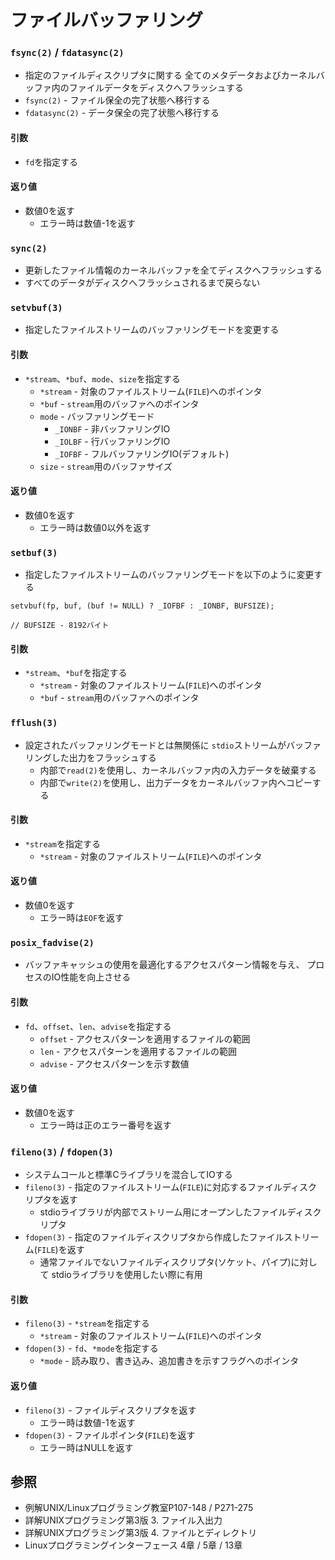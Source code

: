 # ファイルバッファリング
### `fsync(2)` / `fdatasync(2)`
- 指定のファイルディスクリプタに関する
  全てのメタデータおよびカーネルバッファ内のファイルデータをディスクへフラッシュする
- `fsync(2)` - ファイル保全の完了状態へ移行する
- `fdatasync(2)` - データ保全の完了状態へ移行する

#### 引数
- `fd`を指定する

#### 返り値
- 数値0を返す
  - エラー時は数値-1を返す

### `sync(2)`
- 更新したファイル情報のカーネルバッファを全てディスクへフラッシュする
- すべてのデータがディスクへフラッシュされるまで戻らない

### `setvbuf(3)`
- 指定したファイルストリームのバッファリングモードを変更する

#### 引数
- `*stream`、`*buf`、`mode`、`size`を指定する
  - `*stream` - 対象のファイルストリーム(`FILE`)へのポインタ
  - `*buf` - `stream`用のバッファへのポインタ
  - `mode` - バッファリングモード
    - `_IONBF` - 非バッファリングIO
    - `_IOLBF` - 行バッファリングIO
    - `_IOFBF` - フルバッファリングIO(デフォルト)
  - `size` - `stream`用のバッファサイズ

#### 返り値
- 数値0を返す
  - エラー時は数値0以外を返す

### `setbuf(3)`
- 指定したファイルストリームのバッファリングモードを以下のように変更する
```
setvbuf(fp, buf, (buf != NULL) ? _IOFBF : _IONBF, BUFSIZE);

// BUFSIZE - 8192バイト
```

#### 引数
- `*stream`、`*buf`を指定する
  - `*stream` - 対象のファイルストリーム(`FILE`)へのポインタ
  - `*buf` - `stream`用のバッファへのポインタ

### `fflush(3)`
- 設定されたバッファリングモードとは無関係に
  `stdio`ストリームがバッファリングした出力をフラッシュする
  - 内部で`read(2)`を使用し、カーネルバッファ内の入力データを破棄する
  - 内部で`write(2)`を使用し、出力データをカーネルバッファ内ヘコピーする

#### 引数
- `*stream`を指定する
  - `*stream` - 対象のファイルストリーム(`FILE`)へのポインタ

#### 返り値
- 数値0を返す
  - エラー時は`EOF`を返す

### `posix_fadvise(2)`
- バッファキャッシュの使用を最適化するアクセスパターン情報を与え、
  プロセスのIO性能を向上させる

#### 引数
- `fd`、`offset`、`len`、`advise`を指定する
  - `offset` - アクセスパターンを適用するファイルの範囲
  - `len` - アクセスパターンを適用するファイルの範囲
  - `advise` - アクセスパターンを示す数値

#### 返り値
- 数値0を返す
  - エラー時は正のエラー番号を返す

### `fileno(3)` / `fdopen(3)`
- システムコールと標準Cライブラリを混合してIOする
- `fileno(3)` - 指定のファイルストリーム(`FILE`)に対応するファイルディスクリプタを返す
  - stdioライブラリが内部でストリーム用にオープンしたファイルディスクリプタ
- `fdopen(3)` - 指定のファイルディスクリプタから作成したファイルストリーム(`FILE`)を返す
  - 通常ファイルでないファイルディスクリプタ(ソケット、パイプ)に対して
    stdioライブラリを使用したい際に有用

#### 引数
- `fileno(3)` - `*stream`を指定する
  - `*stream` - 対象のファイルストリーム(`FILE`)へのポインタ
- `fdopen(3)` - `fd`、`*mode`を指定する
  - `*mode` - 読み取り、書き込み、追加書きを示すフラグへのポインタ

#### 返り値
- `fileno(3)` - ファイルディスクリプタを返す
  - エラー時は数値-1を返す
- `fdopen(3)` - ファイルポインタ(`FILE`)を返す
  - エラー時はNULLを返す

## 参照
- 例解UNIX/Linuxプログラミング教室P107-148 / P271-275
- 詳解UNIXプログラミング第3版 3. ファイル入出力
- 詳解UNIXプログラミング第3版 4. ファイルとディレクトリ
- Linuxプログラミングインターフェース 4章 / 5章 / 13章
